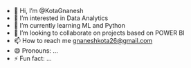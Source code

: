 - 👋 Hi, I’m @KotaGnanesh
- 👀 I’m interested in Data Analytics
- 🌱 I’m currently learning ML and Python
- 💞️ I’m looking to collaborate on projects based on POWER BI
- 📫 How to reach me gnaneshkota26@gmail.com
- 😄 Pronouns: ...
- ⚡ Fun fact: ...

<!---
KotaGnanesh/KotaGnanesh is a ✨ special ✨ repository because its `README.md` (this file) appears on your GitHub profile.
You can click the Preview link to take a look at your changes.
--->

